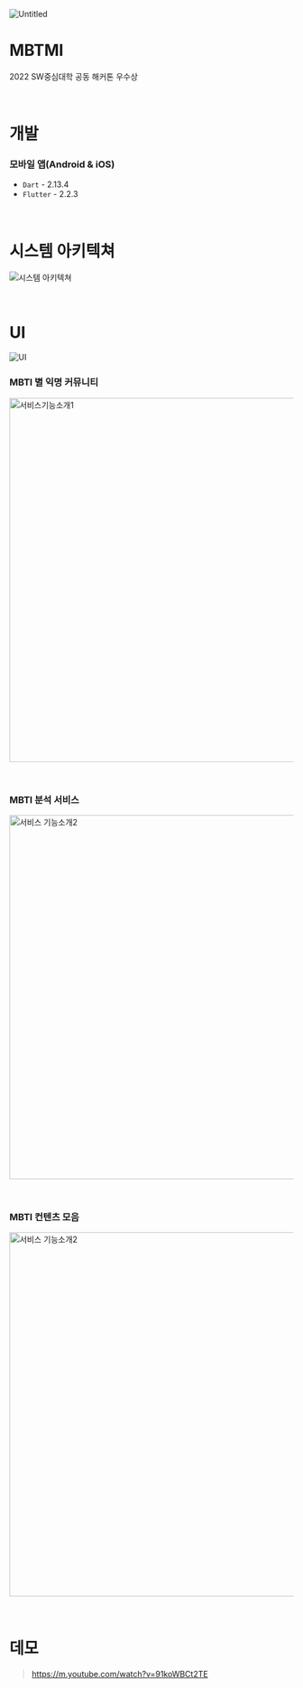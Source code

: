 
![Untitled](https://user-images.githubusercontent.com/62577565/181166938-42d285f2-f0b4-4097-8703-624ee38af1fe.jpg)

# MBTMI

2022 SW중심대학 공동 해커톤 우수상

<br>

# 개발

### 모바일 앱(Android & iOS)

- `Dart` - 2.13.4
- `Flutter` - 2.2.3

<br>

# 시스템 아키텍쳐

![시스템 아키텍쳐](https://user-images.githubusercontent.com/62577565/181167633-526ba9d4-84cf-475b-b556-32b84f3e89bf.jpg)

<br>

# UI

![UI](https://user-images.githubusercontent.com/62577565/181167549-e38430b6-6d80-4302-b5a5-5a0faa819a59.jpg)


### MBTI 별 익명 커뮤니티
<p float="left">
<img width="645" alt="서비스기능소개1" src="https://user-images.githubusercontent.com/62577565/181167174-3593266d-7b15-490c-a915-41bf8c8ab5b8.png">
</p>

<br>

### MBTI 분석 서비스

<p float="left">
<img width="645" alt="서비스 기능소개2" src="https://user-images.githubusercontent.com/62577565/181167289-321ff629-d9d2-43cb-87f3-82dc5bab10bf.png">

</p>

<br>

### MBTI 컨텐츠 모음

<p float="left">

  <img width="645" alt="서비스 기능소개2" src="https://user-images.githubusercontent.com/62577565/181167889-71cc4bbb-5966-4a7a-9238-248c22b56bb1.jpg">
</p>

<br>

# 데모

> https://m.youtube.com/watch?v=91koWBCt2TE
